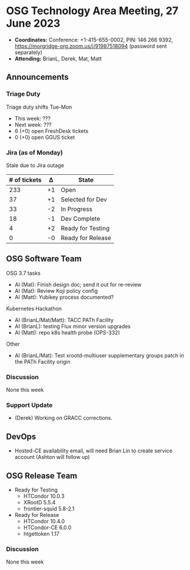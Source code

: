 # OSG Technology Area Meeting, 27 June 2023

-   **Coordinates:** Conference: +1-415-655-0002, PIN: 146 266 9392,
    <https://morgridge-org.zoom.us/j/91987518094> (password sent separately)
-   **Attending:** BrianL, Derek, Mat, Matt

## Announcements

### Triage Duty

Triage duty shifts Tue-Mon

-   This week: ???
-   Next week: ???
-   6 (+0) open FreshDesk tickets
-   0 (+0) open GGUS ticket

### Jira (as of Monday)

Stale due to Jira outage

| # of tickets | &Delta; | State             |
|--------------|---------|-------------------|
| 233          | +1      | Open              |
| 37           | +1      | Selected for Dev  |
| 33           | -2      | In Progress       |
| 18           | -1      | Dev Complete      |
| 4            | +2      | Ready for Testing |
| 0            | -0      | Ready for Release |

## OSG Software Team

OSG 3.7 tasks

-  AI (Mat): Finish design doc; send it out for re-review
-  AI (Mat): Review Koji policy config
-  AI (Matt): Yubikey process documented?

Kubernetes Hackathon

-  AI (BrianL/Mat/Matt): TACC PATh Facility
-  AI (BrianL): testing Flux minor version upgrades
-  AI (Matt): repo k8s health probe (OPS-332)

Other

-  AI (BrianL/Mat): Test xrootd-multiuser supplementary groups patch in the PATh Facility origin

### Discussion

None this week

### Support Update

-   (Derek) Working on GRACC corrections.

## DevOps

-   Hosted-CE availability email, will need Brian Lin to create service account (Ashton will follow up)

## OSG Release Team

-   Ready for Testing
    -   HTCondor 10.0.3
    -   XRootD 5.5.4
    -   frontier-squid 5.8-2.1
-   Ready for Release
    -   HTCondor 10.4.0
    -   HTCondor-CE 6.0.0
    -   htgettoken 1.17

### Discussion

None this week

